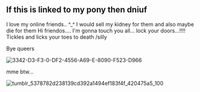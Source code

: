 ## If this is linked to my pony then dniuf

I love my online friends.. ^_^
I would sell my kidney for them and also maybe die for them
Hi friendos.... I'm gonna touch you all... lock your doors...!!!!
Tickles and licks your toes to death /silly

Bye queers

![3342-D3-F3-0-DF2-4556-A69-E-8090-F523-D966](https://github.com/user-attachments/assets/b91e6c74-50c8-449c-a02a-c55a658163a1)

mme btw...

![tumblr_5378782d238139cd392a1494ef183f4f_420475a5_100](https://github.com/user-attachments/assets/fc046e8c-63de-4b6d-a1e5-badcaa0bfecc)


